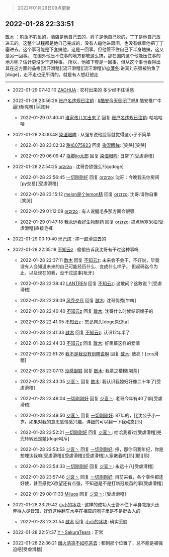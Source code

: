 > 2022年01月29日09点更新
<link rel="stylesheet" href="https://cdn.jsdelivr.net/gh/taotie6/sampleJSON@main/css/photo_show.css">
<meta name="referrer" content="no-referrer" />


 ## 2022-01-28 22:33:51 

 [㪚木](https://www.coolapk.com/feed/33168064?shareKey=NTJiYzE2YzBiMGZhNjFmNDEzMGU~) ：钓鱼不钓鱼的，酒店是他自己去的，裤子是他自己脱的，丁丁是他自己放进去的。这整个过程都是他自己完成的，没有人逼他进房间，也没有嫁着他把丁丁塞进去。这个事可能是下套搞他，这是一回事。但他管不住自己下半身瞎搞，这又是另一回事。
在国外他压不住事的地方都敢这么搞<!--break-->，那在国内这个他能压住事的地方呢？估计更没少干这种事。
所以，他被下套是一回事，但从这个事也看得出其在这方面的品格[流汗滑稽][流汗滑稽][流汗滑稽]//<a class="feed-link-uname" href="/u/薄冬">@薄冬</a>:讲真刘东强被钓鱼了[doge]，走不走也无所谓的，就是有人想赶他走 

<div class="album">
</div>

 ------- 

- 2022-01-29 07:42:10 [ZAOHUA](uid=1930793) : 农村出来的 多少经不住诱惑 

- 2022-01-28 23:56:26 [账户名违规已注销](uid=1039732) : <a class="feed-link-tag" href="/t/酷安今天倒闭了吗?type=0">#酷安今天倒闭了吗#</a> 酷安推广牛逼[t耐克嘴] ![图片](https://image.coolapk.com/feed/2022/0128/23/1039732_8bc69f2b_5384_9082_238@1440x2003.jpeg)

    - 2022-01-29 07:40:41 [谁家孩儿又出来了](uid=1514312) 回复 [账户名违规已注销](uid=1039732): 哈哈哈哈 

- 2022-01-28 23:00:48 [染湿眼眸](uid=1044788) : 从强东说他脸盲就觉得这小子不简单 

    - 2022-01-28 23:02:32 [甜瓜075823](uid=3807071) 回复 [染湿眼眸](uid=1044788): [笑哭][笑哭] 

    - 2022-01-29 06:09:47 [抠脚jio太郎](uid=3743725) 回复 [染湿眼眸](uid=1044788): 日常了[受虐滑稽] 

- 2022-01-28 22:54:25 [orzrzo](uid=1007653) : 沈哥杏欲强么?[qqdoge] 

    - 2022-01-28 22:56:45 [一切刚刚好](uid=701389) 回复 [orzrzo](uid=1007653): 沈哥：今晚我去你房间[py交易][受虐滑稽] 

    - 2022-01-28 23:15:12 [melon是个lemon精](uid=2080744) 回复 [orzrzo](uid=1007653): 沈哥:请你自重[笑哭] 

    - 2022-01-29 01:12:09 [orzrzo](uid=1007653) : 有人说腿毛多那方面会很强 

    - 2022-01-29 01:47:18 [我永远看好生物制药](uid=3331493) 回复 [orzrzo](uid=1007653): 搞点地塞米松[受虐滑稽]直接毛裤 

- 2022-01-29 00:19:40 [环己烷](uid=181632) : 摔一跤滑进去的 

- 2022-01-28 22:35:18 [不知云z](uid=5657858) : 偷偷告诉我沈哥有干过这种事吗 

    - 2022-01-28 22:37:11 [㪚木](uid=1081091) 回复 [不知云z](uid=5657858): 未来会不会干，不好说，毕竟没有人会知道未来的自己可能经历什么、变成什么样子。
但起码迄今为止、以及现在的我，没干过这事[呲牙] 

    - 2022-01-28 22:38:42 [LANTREN](uid=2194571) 回复 [不知云z](uid=5657858): 这敢问？这敢说？[受虐滑稽] 

    - 2022-01-28 22:39:09 [风乔夕月](uid=2725527) 回复 [㪚木](uid=1081091): 沈哥优秀[牛啤] 

    - 2022-01-28 22:40:40 [不知云z](uid=5657858) 回复 [㪚木](uid=1081091): 沈哥什么时候结识嫂子的 

    - 2022-01-28 22:41:05 [不知云z](uid=5657858) : 忘记狗头[doge原谅ta] 

    - 2022-01-28 22:41:33 [㪚木](uid=1081091) 回复 [不知云z](uid=5657858): 认识12年半了 

    - 2022-01-28 22:44:33 [不知云z](uid=5657858) 回复 [㪚木](uid=1081091): 好羡慕这样的爱情 

    - 2022-01-28 22:51:26 [我不是我没有别瞎说啊](uid=2231912) 回复 [㪚木](uid=1081091): 敞亮！[cos滑稽] 

    - 2022-01-28 23:07:13 [没感副联](uid=9622110) 回复 [㪚木](uid=1081091): 我辈之楷模[喝茶] 

    - 2022-01-28 23:43:35 [ジ衮丶](uid=494451) 回复 [㪚木](uid=1081091): 我认识我媳妇好像二十年了[受虐滑稽] 

    - 2022-01-28 23:48:04 [一切刚刚好](uid=701389) 回复 [ジ衮丶](uid=494451): 老哥今年有40了嘛[受虐滑稽] 

    - 2022-01-28 23:49:50 [ジ衮丶](uid=494451) 回复 [一切刚刚好](uid=701389): 87年的，比沈公子小一岁。如果对我的意思感情感兴趣，详细的可以翻一下我动态[耶] 

    - 2022-01-28 23:52:21 [一切刚刚好](uid=701389) 回复 [ジ衮丶](uid=494451): 哈哈我看过[受虐滑稽]兜兜转转还是她[doge呵斥] 

    - 2022-01-28 23:53:53 [ジ衮丶](uid=494451) 回复 [一切刚刚好](uid=701389): 擦，那你问我年纪，你是想埋汰我嘛[受虐滑稽][受虐滑稽][受虐滑稽]人家嫩着呢[耶][耶][耶] 

    - 2022-01-28 23:54:33 [一切刚刚好](uid=701389) 回复 [ジ衮丶](uid=494451): 永远十八[受虐滑稽] 

    - 2022-01-28 23:57:46 [ジ衮丶](uid=494451) 回复 [一切刚刚好](uid=701389): 目前来看，各个零件都还好使，甚至感觉X欲望还有点强，不知道是不是打新冠疫苗的事[受虐滑稽] 

    - 2022-01-29 00:11:33 [Mliuos](uid=837000) 回复 [ジ衮丶](uid=494451): [受虐滑稽] 

- 2022-01-28 23:29:42 [小小的冰块](uid=1699943) : 这样的成功人士管不住下半身栽跟头还弄得人尽皆知，好奇这种翻车水平在相应的圈子里是不是挺丢人的 

    - 2022-01-28 23:31:54 [㪚木](uid=1081091) 回复 [小小的冰块](uid=1699943): 确实丢脸 

- 2022-01-28 22:51:37 [Y丶SakuraTears](uid=11770841) : 正常 

- 2022-01-28 22:36:21 [烟火清凉不如吃茶去](uid=4279524) : 都到那个位置了，总不能是被强迫吧[受虐滑稽] 

